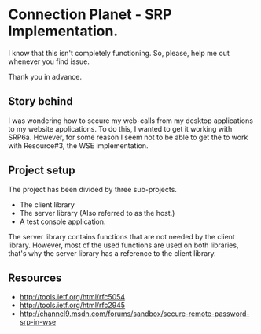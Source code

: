 Connection Planet - SRP Implementation.
=======================================

I know that this isn't completely functioning. So, please, help me out whenever you find issue.

Thank you in advance.

## Story behind
I was wondering how to secure my web-calls from my desktop applications to my website applications. To do this, I wanted to get it working with SRP6a. However, for some reason I seem not to be able to get the to work with Resource#3, the WSE implementation.

## Project setup
The project has been divided by three sub-projects.
- The client library
- The server library (Also referred to as the host.)
- A test console application.

The server library contains functions that are not needed by the client library. However, most of the used functions are used on both libraries, that's why the server library has a reference to the client library.

## Resources
- http://tools.ietf.org/html/rfc5054
- http://tools.ietf.org/html/rfc2945
- http://channel9.msdn.com/forums/sandbox/secure-remote-password-srp-in-wse